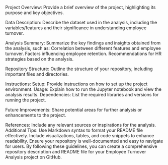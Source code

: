 Project Overview:
Provide a brief overview of the project, highlighting its purpose and key objectives.

Data Description:
Describe the dataset used in the analysis, including the variables/features and their significance in understanding employee turnover.

Analysis Summary:
Summarize the key findings and insights obtained from the analysis, such as:
  Correlation between different features and employee turnover.
  Factors influencing employee retention.
  Recommendations for HR strategies based on the analysis.

Repository Structure:
Outline the structure of your repository, including important files and directories.

Instructions:
  Setup: Provide instructions on how to set up the project environment.
  Usage: Explain how to run the Jupyter notebook and view the analysis results.
  Dependencies: List the required libraries and versions for running the project.

Future Improvements:
  Share potential areas for further analysis or enhancements to the project.

References:
  Include any relevant sources or inspirations for the analysis.
Additional Tips:
  Use Markdown syntax to format your README file effectively.
  Include visualizations, tables, and code snippets to enhance readability.
  Ensure your repository is well-documented and easy to navigate for users.
By following these guidelines, you can create a comprehensive repository description and README file for your Employee Turnover Analysis project on GitHub.
